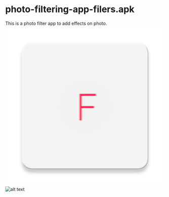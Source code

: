 # photo-filtering-app-filers.apk
This is a photo filter app to add effects on photo.
![alt text](https://github.com/AbhijeetBharti/photo-filtering-app-filers.apk/blob/master/ic_launcher-web.png?raw=true)
![alt text](https://drive.google.com/open?id=1OwRPlG5f89bzYMVvu4NEG9rjDIpHzQbA?raw=true)
